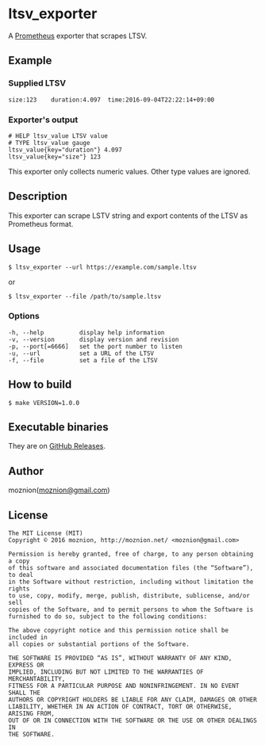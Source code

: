 ltsv_exporter
==

A [Prometheus](https://prometheus.io/) exporter that scrapes LTSV.

Example
--

### Supplied LTSV

```
size:123	duration:4.097	time:2016-09-04T22:22:14+09:00
```

### Exporter's output

```
# HELP ltsv_value LTSV value
# TYPE ltsv_value gauge
ltsv_value{key="duration"} 4.097
ltsv_value{key="size"} 123
```

This exporter only collects numeric values. Other type values are ignored.

Description
--

This exporter can scrape LSTV string and export contents of the LTSV as Prometheus format.

Usage
--

```
$ ltsv_exporter --url https://example.com/sample.ltsv
```

or

```
$ ltsv_exporter --file /path/to/sample.ltsv
```

### Options

```
-h, --help          display help information
-v, --version       display version and revision
-p, --port[=6666]   set the port number to listen
-u, --url           set a URL of the LTSV
-f, --file          set a file of the LTSV
```

How to build
--

```
$ make VERSION=1.0.0
```

Executable binaries
--

They are on [GitHub Releases](https://github.com/moznion/ltsv_exporter/releases).

Author
--

moznion(<moznion@gmail.com>)

License
--

```
The MIT License (MIT)
Copyright © 2016 moznion, http://moznion.net/ <moznion@gmail.com>

Permission is hereby granted, free of charge, to any person obtaining a copy
of this software and associated documentation files (the “Software”), to deal
in the Software without restriction, including without limitation the rights
to use, copy, modify, merge, publish, distribute, sublicense, and/or sell
copies of the Software, and to permit persons to whom the Software is
furnished to do so, subject to the following conditions:

The above copyright notice and this permission notice shall be included in
all copies or substantial portions of the Software.

THE SOFTWARE IS PROVIDED “AS IS”, WITHOUT WARRANTY OF ANY KIND, EXPRESS OR
IMPLIED, INCLUDING BUT NOT LIMITED TO THE WARRANTIES OF MERCHANTABILITY,
FITNESS FOR A PARTICULAR PURPOSE AND NONINFRINGEMENT. IN NO EVENT SHALL THE
AUTHORS OR COPYRIGHT HOLDERS BE LIABLE FOR ANY CLAIM, DAMAGES OR OTHER
LIABILITY, WHETHER IN AN ACTION OF CONTRACT, TORT OR OTHERWISE, ARISING FROM,
OUT OF OR IN CONNECTION WITH THE SOFTWARE OR THE USE OR OTHER DEALINGS IN
THE SOFTWARE.
```

